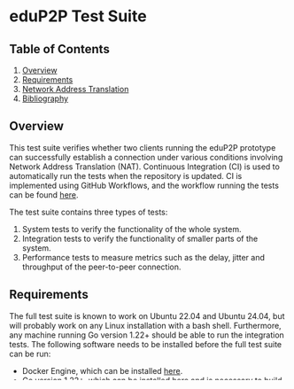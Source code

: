 # eduP2P Test Suite

## Table of Contents

1.  [Overview](#overview)
2.  [Requirements](#requirements)
3.  [Network Address Translation](#network-address-translation)
4.  [Bibliography](#bibliography)

## Overview

This test suite verifies whether two clients running the eduP2P
prototype can successfully establish a connection under various
conditions involving Network Address Translation (NAT). Continuous
Integration (CI) is used to automatically run the tests when the
repository is updated. CI is implemented using GitHub Workflows, and the
workflow running the tests can be found
[here](.github/workflows/go.yml).

The test suite contains three types of tests:

1.  System tests to verify the functionality of the whole system.
2.  Integration tests to verify the functionality of smaller parts of
    the system.
3.  Performance tests to measure metrics such as the delay, jitter and
    throughput of the peer-to-peer connection.

## Requirements

The full test suite is known to work on Ubuntu 22.04 and Ubuntu 24.04,
but will probably work on any Linux installation with a bash shell.
Furthermore, any machine running Go version 1.22+ should be able to run
the integration tests. The following software needs to be installed
before the full test suite can be run:

-   Docker Engine, which can be installed
    [here](https://docs.docker.com/engine/install/ubuntu/).
-   Go version 1.22+, which can be installed
    [here](https://go.dev/doc/install) and is necessary to build eduP2P.

### System test-specific requirements

To run the system tests, two new network interfaces have to be created
to simulate networks between the Docker host and the two peers which run
in Docker containers. The following commands create two Docker networks
with IPv6 enabled:

    docker network create --ipv6 --subnet fd42:7e57:c0de:1::/64 --opt com.docker.network.bridge.name=peer1 peer1

    docker network create --ipv6 --subnet fd42:7e57:c0de:2::/64 --opt com.docker.network.bridge.name=peer2 peer2

If the networks are configured correctly: - In the outputs of
`ip addr show peer1` and `ip addr show peer2`, you will see one of the
subnets specified above. - In the outputs of
`docker network inspect peer1` and `docker network inspect peer2`, the
key “EnableIPv6” is set to true.

Finally, the `DOCKER-USER` chain of iptables needs to be configured to
forward packets between the two networks:

    sudo iptables -I DOCKER-USER -i peer2 -o peer1 -j ACCEPT
    sudo iptables -I DOCKER-USER -i peer2 -o peer1 -j ACCEPT

## System Tests

In these tests, two clients attempt to establish a peer-to-peer
connection using eduP2P. When these tests are executed via GitHub
workflows, the test results can be found in the output of the ‘test’ job
under the step ‘System tests’, and the logs can be downloaded under the
‘Artifacts’ tab. The system tests can also be executed manually with
[this script](setup.sh).

In these tests, Network Address Translation (NAT) devices have to be
simulated. An overview of NAT and how it is used in the test suite is
given in a later section of this document.

## Integration Tests

In these tests, the smaller components of the eduP2P client are tested,
such as the lower layers described in [the document describing eduP2P’s
architecture](../ARCHITECTURE.md):

-   The Session
-   Some of the separate Stages:
    -   TODO decide which, if not all

Furthermore, the control server and relay server are also tested.

The tests can be executed manually by running `go test ./test_suite/...`
from the repository’s root directory.

## Performance Tests

TODO

## Results

TODO

## Network Address Translation <a name="nat"></a>

### Definition

Network Address Translation, abbreviated as NAT, is a method currently
used in many networks to avoid exhausting the IPv4 address space.
Instead of all devices being directly connected to the internet with a
globally routable IP address, only the NAT device has a globally
routable IP address. The hosts behind the NAT, called the private
network, forward their traffic to this NAT device, which maps the hosts’
private IP addresses and ports which are only routable within this
private network to public IP addresses and ports which are globally
routable.

There are multiple ways to categorize the different variations of NAT.
This test suite assumes the categorization used in RFC 3489
[\[1\]](#ref-rfc3489), because this RFC is about the STUN protocol,
which is employed in eduP2P and can be used to discover the type of NAT
present between a host and the public network.

There is no official standard for NAT devices to follow, but RFC 4787
outlines behavioural properties observed in NATs and recommends some
practices which NATs should follow.

One behavioural property that differs between NATs is whether they use
an Endpoint-Independent Mapping (EIM). With such a mapping, a private
address-port pair is always translated to the same public address-port
pair, regardless of the desination address and port (called the
endpoint).

### Relevance to eduP2P

Establishing peer-to-peer (P2P) connections between two hosts becomes
more complicated if there is one or multiple NATs on the route between
the hosts. Peers may not know how to reach eachother because they do not
have a globally routable IP address when behind a NAT. Furthermore, even
if translated address of a host behind a NAT is known, packets sent to
this host could still be dropped by some NATs.

To solve these problems, eduP2P uses a combination of a STUN server
[\[2\]](#ref-rfc8489) and UDP hole punching techniques
[\[3\]](#ref-ford2006). With a globally routable STUN server, two hosts
can discover each other’s translated addresses. Then, they can “punch a
hole” in their own NATs by sending packets to each other, such that
their NATs will accept each other’s incoming packets and a direct
connection can be established.

This NAT traversal technique may not work reliably, or at all, depending
on the presence and behaviour of NATs between two hosts that attempt to
establish a P2P connection. In this test suite, the functionality of
eduP2P is verified in various scenarios involving NATs. Furthermore, its
performance will also be measured in terms of bandwidth, latency et
cetera.

Note that this NAT traversal technique does not work if both hosts are
behind a NAT that does not use an EIM. In this case, the STUN server is
unable to discover the translated address used by the hosts when
connecting to each other, since it will differ from the address used
when the hosts connect to the STUN server. Therefore, neither hosts can
discover each other’s translated address to make a connection using UDP
hole punching techniques.

## Bibliography

<span class="csl-left-margin">\[1\]
</span><span class="csl-right-inline">J. Rosenberg, C. Huitema, R. Mahy,
and J. Weinberger, “<span class="nocase">STUN - Simple Traversal of User
Datagram Protocol (UDP) Through Network Address Translators
(NATs)</span>.” in Request for comments. RFC 3489; RFC Editor, Mar.
2003. doi: [10.17487/RFC3489](https://doi.org/10.17487/RFC3489).</span>

<span class="csl-left-margin">\[2\]
</span><span class="csl-right-inline">M. Petit-Huguenin, G. Salgueiro,
J. Rosenberg, D. Wing, R. Mahy, and P. Matthews,
“<span class="nocase">Session Traversal Utilities for NAT
(STUN)</span>.” in Request for comments. RFC 8489; RFC Editor, Feb.
2020. doi: [10.17487/RFC8489](https://doi.org/10.17487/RFC8489).</span>

<span class="csl-left-margin">\[3\]
</span><span class="csl-right-inline">B. Ford, P. Srisuresh, and D.
Kegel, “Peer-to-peer communication across network address translators.”
2006. Available: <https://arxiv.org/abs/cs/0603074></span>
